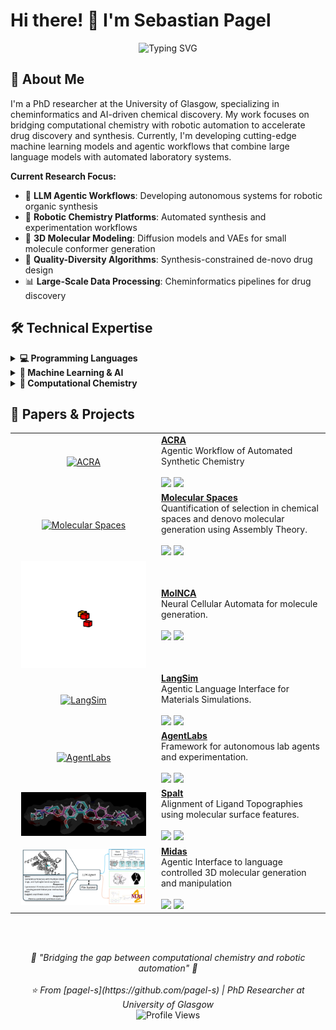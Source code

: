 # Hi there! 👋 I'm Sebastian Pagel

<div align="center">
  <img src="https://readme-typing-svg.demolab.com?font=Fira+Code&pause=1000&color=2196F3&center=true&vCenter=true&width=650&lines=PhD+Researcher+%7C+Cheminformatics;AI+%26+Machine+Learning+in+Chemistry;Robotic+Synthesis+%26+Automation;LLM+Agentic+Workflows;Quality-Diversity+Algorithms" alt="Typing SVG" />
</div>

## 🧬 About Me

I'm a PhD researcher at the University of Glasgow, specializing in cheminformatics and AI-driven chemical discovery. My work focuses on bridging computational chemistry with robotic automation to accelerate drug discovery and synthesis. Currently, I'm developing cutting-edge machine learning models and agentic workflows that combine large language models with automated laboratory systems.

**Current Research Focus:**
- 🤖 **LLM Agentic Workflows**: Developing autonomous systems for robotic organic synthesis
- 🧪 **Robotic Chemistry Platforms**: Automated synthesis and experimentation workflows
- 🔬 **3D Molecular Modeling**: Diffusion models and VAEs for small molecule conformer generation
- 🎯 **Quality-Diversity Algorithms**: Synthesis-constrained de-novo drug design
- 📊 **Large-Scale Data Processing**: Cheminformatics pipelines for drug discovery

## 🛠️ Technical Expertise

<details> <summary><strong>💻 Programming Languages</strong></summary> <p> <img src="https://img.shields.io/badge/Python-3776AB?style=flat&logo=python&logoColor=white"/> <img src="https://img.shields.io/badge/C++-00599C?style=flat&logo=c%2B%2B&logoColor=white"/> <img src="https://img.shields.io/badge/Rust-000000?style=flat&logo=rust&logoColor=white"/> <img src="https://img.shields.io/badge/SQL-4479A1?style=flat&logo=postgresql&logoColor=white"/> </p> </details> <details> <summary><strong>🧠 Machine Learning & AI</strong></summary> <p> <img src="https://img.shields.io/badge/PyTorch-EE4C2C?style=flat&logo=pytorch&logoColor=white"/> <img src="https://img.shields.io/badge/JAX-00B4D8?style=flat&logoColor=white"/> <img src="https://img.shields.io/badge/scikit--learn-F7931E?style=flat&logo=scikit-learn&logoColor=white"/> <img src="https://img.shields.io/badge/Transformers-FFD21E?style=flat&logoColor=black"/> <img src="https://img.shields.io/badge/W%26B-FFBE00?style=flat&logo=weightsandbiases&logoColor=black"/> </p> </details> <details> <summary><strong>🧪 Computational Chemistry</strong></summary> <p> <img src="https://img.shields.io/badge/GROMACS-FF6B35?style=flat&logoColor=white"/> <img src="https://img.shields.io/badge/AMBER-8E44AD?style=flat&logoColor=white"/> <img src="https://img.shields.io/badge/AlphaFold-4CAF50?style=flat&logoColor=white"/> <img src="https://img.shields.io/badge/Maestro-9C27B0?style=flat&logoColor=white"/> <img src="https://img.shields.io/badge/XTB-607D8B?style=flat&logoColor=white"/> <img src="https://img.shields.io/badge/RDKit-1E88E5?style=flat&logoColor=white"/> </p> </details>

## 🔬 Papers & Projects

<div align="center">


<table>
  <tr>
    <td width="220" align="center">
      <a href="https://github.com/croningp/acra">
        <img src="https://github.com/croningp/acra/raw/main/thumbnail.png" width="200" alt="ACRA"/>
      </a>
    </td>
    <td align="left">
      <a href="https://github.com/croningp/acra"><b>ACRA</b></a><br/>
      Agentic Workflow of Automated Synthetic Chemistry<br/><br/>
      <img src="https://img.shields.io/badge/Python-3776AB?logo=python&logoColor=white&style=flat-square" />
      <img src="https://img.shields.io/badge/License-MIT-green?style=flat-square" />
    </td>
  </tr>

  <tr>
    <td width="220" align="center">
      <a href="https://github.com/croningp/molecular_spaces">
        <img src="https://github.com/croningp/molecular_spaces/raw/main/thumbnail.png" width="200" alt="Molecular Spaces"/>
      </a>
    </td>
    <td align="left">
      <a href="https://github.com/croningp/molecular_spaces"><b>Molecular Spaces</b></a><br/>
      Quantification of selection in chemical spaces and denovo molecular generation using Assembly Theory.<br/><br/>
      <img src="https://img.shields.io/badge/Python-3776AB?logo=python&logoColor=white&style=flat-square" />
      <img src="https://img.shields.io/badge/License-MIT-green?style=flat-square" />
    </td>
  </tr>

  <tr>
    <td width="220" align="center">
      <a href="https://github.com/croningp/molnca">
        <img src="https://raw.githubusercontent.com/pagel-s/pagel-s/main/assets/nca.gif" width="200" alt="MolNCA"/>
      </a>
    </td>
    <td align="left">
      <a href="https://github.com/croningp/molnca"><b>MolNCA</b></a><br/>
      Neural Cellular Automata for molecule generation.<br/><br/>
      <img src="https://img.shields.io/badge/Python-3776AB?logo=python&logoColor=white&style=flat-square" />
      <img src="https://img.shields.io/badge/License-MIT-green?style=flat-square" />
    </td>
  </tr>

  <tr>
    <td width="220" align="center">
      <a href="https://github.com/jan-janssen/LangSim">
        <img src="https://github.com/jan-janssen/LangSim/raw/main/thumbnail.png" width="200" alt="LangSim"/>
      </a>
    </td>
    <td align="left">
      <a href="https://github.com/jan-janssen/LangSim"><b>LangSim</b></a><br/>
      Agentic Language Interface for Materials Simulations.<br/><br/>
      <img src="https://img.shields.io/badge/Python-3776AB?logo=python&logoColor=white&style=flat-square" />
      <img src="https://img.shields.io/badge/License-MIT-green?style=flat-square" />
    </td>
  </tr>

  <tr>
    <td width="220" align="center">
      <a href="https://github.com/pagel-s/agentlabs">
        <img src="https://github.com/pagel-s/agentlabs/raw/main/thumbnail.png" width="200" alt="AgentLabs"/>
      </a>
    </td>
    <td align="left">
      <a href="https://github.com/pagel-s/agentlabs"><b>AgentLabs</b></a><br/>
      Framework for autonomous lab agents and experimentation.<br/><br/>
      <img src="https://img.shields.io/badge/Python-3776AB?logo=python&logoColor=white&style=flat-square" />
      <img src="https://img.shields.io/badge/License-MIT-green?style=flat-square" />
    </td>
  </tr>

  <tr>
    <td width="220" align="center">
      <a href="https://github.com/pagel-s/spalt">
        <img src="https://raw.githubusercontent.com/pagel-s/pagel-s/main/assets/spalt.png" width="200" alt="Spalt"/>
      </a>
    </td>
    <td align="left">
      <a href="https://github.com/pagel-s/spalt"><b>Spalt</b></a><br/>
      Alignment of Ligand Topographies using molecular surface features.<br/><br/>
      <img src="https://img.shields.io/badge/C++-00599C?logo=c%2B%2B&logoColor=white&style=flat-square" />
      <img src="https://img.shields.io/badge/License-MIT-green?style=flat-square" />
    </td>
  </tr>

  <tr>
    <td width="220" align="center">
      <a href="https://github.com/pagel-s/midas">
        <img src="https://raw.githubusercontent.com/pagel-s/pagel-s/main/assets/midas.png" width="200" alt="Midas"/>
      </a>
    </td>
    <td align="left">
      <a href="https://github.com/pagel-s/midas"><b>Midas</b></a><br/>
      Agentic Interface to language controlled 3D molecular generation and manipulation <br/><br/>
      <img src="https://img.shields.io/badge/Python-3776AB?logo=python&logoColor=white&style=flat-square" />
      <img src="https://img.shields.io/badge/License-MIT-green?style=flat-square" />
    </td>
  </tr>
</table>

</div>


</div>

</br></br>
<div align="center">
  <i>🤖 "Bridging the gap between computational chemistry and robotic automation" 🧪</i>
  <br><br>
  <i>⭐ From [pagel-s](https://github.com/pagel-s) | PhD Researcher at University of Glasgow</i>
</div>

<div align="center">
  <img src="https://komarev.com/ghpvc/?username=pagel-s&color=blue&style=flat-square&label=Profile+Views" alt="Profile Views" />
</div>
